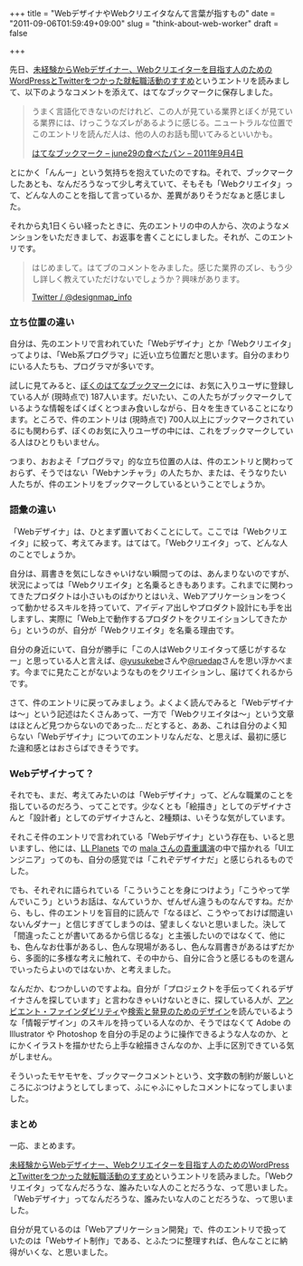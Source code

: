 +++
title = "WebデザイナやWebクリエイタなんて言葉が指すもの"
date = "2011-09-06T01:59:49+09:00"
slug = "think-about-web-worker"
draft = false

+++

<p>先日、<a href="http://www.designmap.info/tobewebdesigner/business/webwebtwitter/" title="未経験からWebデザイナー、Webクリエイターを目指す人のためのWordPressとTwitterをつかった就転職活動のすすめ - ウェブデザイナーになるには">未経験からWebデザイナー、Webクリエイターを目指す人のためのWordPressとTwitterをつかった就転職活動のすすめ</a>というエントリを読みまして、以下のようなコメントを添えて、はてなブックマークに保存しました。</p>
<blockquote><p>
うまく言語化できないのだけれど、この人が見ている業界とぼくが見ている業界には、けっこうなズレがあるように感じる。ニュートラルな位置でこのエントリを読んだ人は、他の人のお話も聞いてみるといいかも。</p>
<p><a class="quote" href="http://b.hatena.ne.jp/june29/20110904#bookmark-57702222" title="はてなブックマーク - june29の食べたパン - 2011年9月4日">はてなブックマーク &#8211; june29の食べたパン &#8211; 2011年9月4日</a>
</p></blockquote>
<p>とにかく「んんー」という気持ちを抱えていたのですね。それで、ブックマークしたあとも、なんだろうなって少し考えていて、そもそも「Webクリエイタ」って、どんな人のことを指して言っているか、差異がありそうだなぁと感じました。</p>
<p>それから丸1日くらい経ったときに、先のエントリの中の人から、次のようなメンションをいただきまして、お返事を書くことにしました。それが、このエントリです。</p>
<blockquote><p>
はじめまして。はてブのコメントをみました。感じた業界のズレ、もう少し詳しく教えていただけないでしょうか？興味があります。</p>
<p><a class="quote" href="http://twitter.com/#!/designmap_info/status/110724145192505346" title="Twitter / @designmap_info: @june29 はじめまして。はてブのコメントをみま ...">Twitter / @designmap_info</a>
</p></blockquote>
<h3>立ち位置の違い</h3>
<p>自分は、先のエントリで言われていた「Webデザイナ」とか「Webクリエイタ」ってよりは、「Web系プログラマ」に近い立ち位置だと思います。自分のまわりにいる人たちも、プログラマが多いです。</p>
<p>試しに見てみると、<a href="http://b.hatena.ne.jp/june29/" title="はてなブックマーク - june29の食べたパン">ぼくのはてなブックマーク</a>には、お気に入りユーザに登録している人が (現時点で) 187人います。だいたい、この人たちがブックマークしているような情報をぱくぱくとつまみ食いしながら、日々を生きていることになります。ところで、件のエントリは (現時点で) 700人以上にブックマークされているにも関わらず、ぼくのお気に入りユーザの中には、これをブックマークしている人はひとりもいません。</p>
<p>つまり、おおよそ「プログラマ」的な立ち位置の人は、件のエントリと関わっておらず、そうではない「Webナンチャラ」の人たちか、または、そうなりたい人たちが、件のエントリをブックマークしているということでしょうか。</p>
<h3>語彙の違い</h3>
<p>「Webデザイナ」は、ひとまず置いておくことにして。ここでは「Webクリエイタ」に絞って、考えてみます。はてはて。「Webクリエイタ」って、どんな人のことでしょうか。</p>
<p>自分は、肩書きを気にしなきゃいけない瞬間ってのは、あんまりないのですが、状況によっては「Webクリエイタ」と名乗るときもあります。これまでに関わってきたプロダクトは小さいものばかりとはいえ、Webアプリケーションをつくって動かせるスキルを持っていて、アイディア出しやプロダクト設計にも手を出しますし、実際に「Web上で動作するプロダクトをクリエイションしてきたから」というのが、自分が「Webクリエイタ」を名乗る理由です。</p>
<p>自分の身近にいて、自分が勝手に「この人はWebクリエイタって感じがするなー」と思っている人と言えば、<a href="http://twitter.com/#!/yusukebe" title="Yusuke Wada (yusukebe) on Twitter">@yusukebe</a>さんや<a href="http://twitter.com/#!/ruedap" title="ルエダップ (ruedap) on Twitter">@ruedap</a>さんを思い浮かべます。今までに見たことがないようなものをクリエイションし、届けてくれるからです。</p>
<p>さて、件のエントリに戻ってみましょう。よくよく読んでみると「Webデザイナは〜」という記述はたくさんあって、一方で「Webクリエイタは〜」という文章はほとんど見つからないのであった… だとすると、ああ、これは自分のよく知らない「Webデザイナ」についてのエントリなんだな、と思えば、最初に感じた違和感とはおさらばできそうです。</p>
<h3>Webデザイナって？</h3>
<p>それでも、まだ、考えてみたいのは「Webデザイナ」って、どんな職業のことを指しているのだろう、ってことです。少なくとも「絵描き」としてのデザイナさんと「設計者」としてのデザイナさんと、2種類は、いそうな気がしています。</p>
<p>それこそ件のエントリで言われている「Webデザイナ」という存在も、いると思いますし、他には、<a href="http://ll.jus.or.jp/2011/" title="Lightweight Language Planets">LL Planets</a> での <a href="http://ll.jus.or.jp/2011/slide/KeyNote/mala/index.html" title="LLPlanets">mala さんの貴重講演</a>の中で描かれる「UIエンジニア」ってのも、自分の感覚では「これぞデザイナだ」と感じられるものでした。</p>
<p>でも、それぞれに語られている「こういうことを身につけよう」「こうやって学んでいこう」というお話は、なんていうか、ぜんぜん違うものなんですね。だから、もし、件のエントリを盲目的に読んで「なるほど、こうやっておけば間違いないんダナー」と信じすぎてしまうのは、望ましくないと思いました。決して「間違ったことが書いてあるから信じるな」と主張したいのではなくて、他にも、色んなお仕事があるし、色んな現場があるし、色んな肩書きがあるはずだから、多面的に多様な考えに触れて、その中から、自分に合うと感じるものを選んでいったらよいのではないか、と考えました。</p>
<p>なんだか、むつかしいのですよね。自分が「プロジェクトを手伝ってくれるデザイナさんを探しています」と言わなきゃいけないときに、探している人が、<a href="http://www.amazon.co.jp/dp/4873112834/" title="Amazon.co.jp： アンビエント・ファインダビリティ ―ウェブ、検索、そしてコミュニケーションをめぐる旅: Peter Morville, 浅野 紀予: 本">アンビエント・ファインダビリティ</a>や<a href="http://www.amazon.co.jp/dp/4873114764/" title="Amazon.co.jp： 検索と発見のためのデザイン　―エクスペリエンスの未来へ: Peter Morville, Jeffery Callender, 浅野 紀予: 本">検索と発見のためのデザイン</a>を読んでいるような「情報デザイン」のスキルを持っている人なのか、そうではなくて Adobe の Illustrator や Photoshop を自分の手足のように操作できるような人なのか、とにかくイラストを描かせたら上手な絵描きさんなのか、上手に区別できている気がしません。</p>
<p>そういったモヤモヤを、ブックマークコメントという、文字数の制約が厳しいところにぶつけようとしてしまって、ふにゃふにゃしたコメントになってしまいました。</p>
<h3>まとめ</h3>
<p>一応、まとめます。</p>
<p><a href="http://www.designmap.info/tobewebdesigner/business/webwebtwitter/" title="未経験からWebデザイナー、Webクリエイターを目指す人のためのWordPressとTwitterをつかった就転職活動のすすめ - ウェブデザイナーになるには">未経験からWebデザイナー、Webクリエイターを目指す人のためのWordPressとTwitterをつかった就転職活動のすすめ</a>というエントリを読みました。「Webクリエイタ」ってなんだろうな、誰みたいな人のことだろうな、って思いました。「Webデザイナ」ってなんだろうな、誰みたいな人のことだろうな、って思いました。</p>
<p>自分が見ているのは「Webアプリケーション開発」で、件のエントリで扱っていたのは「Webサイト制作」である、とふたつに整理すれば、色んなことに納得がいくな、と思いました。</p>
